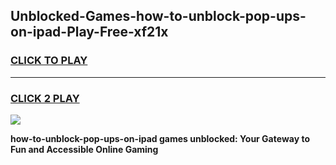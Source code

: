 
## Unblocked-Games-how-to-unblock-pop-ups-on-ipad-Play-Free-xf21x
<h3>
<a href="https://premium76.site?title=how-to-unblock-pop-ups-on-ipad&ref=21A">CLICK TO PLAY</a></h3>
<hr>

<h3>
<a href="https://premium76.site?title=how-to-unblock-pop-ups-on-ipad&ref=21A">CLICK 2 PLAY</a>
  
</h3>

<a href="https://premium76.site?title=how-to-unblock-pop-ups-on-ipad&ref=21A"><img src="https://clearcache.store/games.png"></a>


**how-to-unblock-pop-ups-on-ipad games unblocked: Your Gateway to Fun and Accessible Online Gaming**
